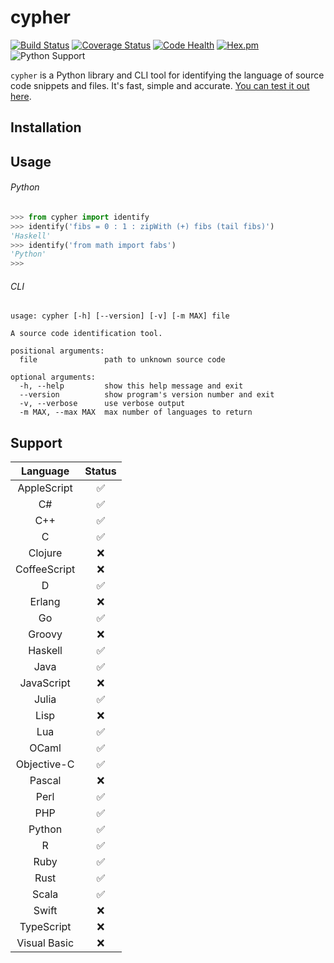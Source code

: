 # cypher

[![Build Status](https://travis-ci.org/jdkato/cypher.svg?branch=master)](https://travis-ci.org/jdkato/cypher) [![Coverage Status](https://coveralls.io/repos/github/jdkato/cypher/badge.svg?branch=master)](https://coveralls.io/github/jdkato/cypher?branch=master) [![Code Health](https://landscape.io/github/jdkato/cypher/master/landscape.svg?style=flat)](https://landscape.io/github/jdkato/cypher/master) [![Hex.pm](https://img.shields.io/hexpm/l/plug.svg?maxAge=2592000)](https://github.com/jdkato/cypher/blob/master/LICENSE.txt) ![Python Support](https://img.shields.io/badge/python-2.7,3.4,3.5-blue.svg)

`cypher` is a Python library and CLI tool for identifying the language of source code snippets and files. It's fast, simple and accurate. [You can test it out here](http://jdkato.github.io/cypher/).

## Installation

## Usage

###### Python

```python
>>> from cypher import identify
>>> identify('fibs = 0 : 1 : zipWith (+) fibs (tail fibs)')
'Haskell'
>>> identify('from math import fabs')
'Python'
>>>
```

###### CLI

```
usage: cypher [-h] [--version] [-v] [-m MAX] file

A source code identification tool.

positional arguments:
  file               path to unknown source code

optional arguments:
  -h, --help         show this help message and exit
  --version          show program's version number and exit
  -v, --verbose      use verbose output
  -m MAX, --max MAX  max number of languages to return
```

## Support

|   Language    |       Status          |
|:-----------:  |:------------------:   |
| AppleScript   | :white_check_mark:    |
|      C#       | :white_check_mark:    |
|     C++       | :white_check_mark:    |
|      C        | :white_check_mark:    |
| Clojure       | :x:                   |
|CoffeeScript   |         :x:           |
|      D        | :white_check_mark:    |
|    Erlang     |         :x:           |
|      Go       | :white_check_mark:    |
|   Groovy      | :x:                   |
|   Haskell     | :white_check_mark:    |
|     Java      | :white_check_mark:    |
|  JavaScript   |         :x:           |
|    Julia      | :white_check_mark:    |
|     Lisp      |         :x:           |
|     Lua       | :white_check_mark:    |
|    OCaml      | :white_check_mark:    |
| Objective-C   | :white_check_mark:    |
|    Pascal     |         :x:           |
|     Perl      | :white_check_mark:    |
|     PHP       | :white_check_mark:    |
|    Python     | :white_check_mark:    |
|      R        | :white_check_mark:    |
|     Ruby      | :white_check_mark:    |
|     Rust      | :white_check_mark:    |
|    Scala      | :white_check_mark:    |
|    Swift      |         :x:           |
| TypeScript    |         :x:           |
| Visual Basic  |         :x:           |
